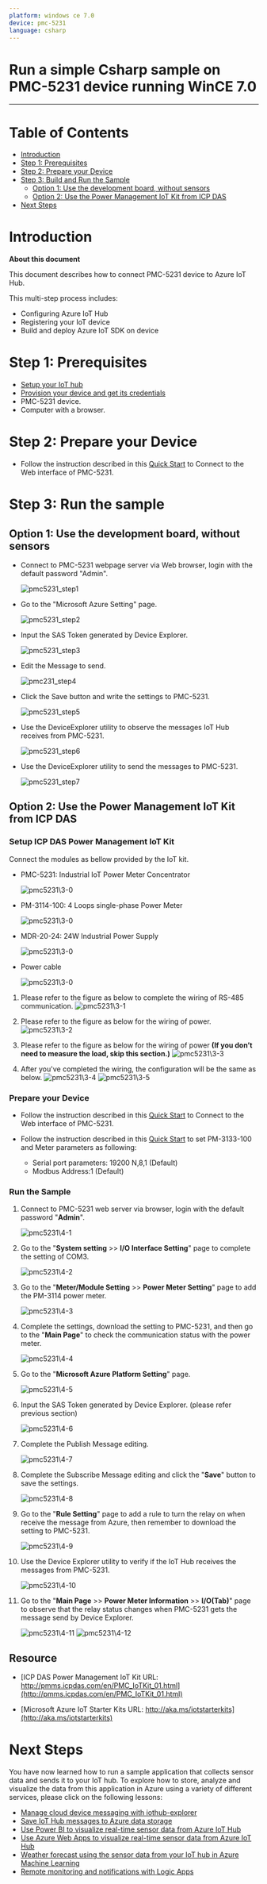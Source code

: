 ```yaml
---
platform: windows ce 7.0
device: pmc-5231
language: csharp
---
```


Run a simple Csharp sample on PMC-5231 device running WinCE 7.0
===
---

# Table of Contents

-   [Introduction](#Introduction)
-   [Step 1: Prerequisites](#Step-1-Prerequisites)
-   [Step 2: Prepare your Device](#Step-2-PrepareDevice)
-   [Step 3: Build and Run the Sample](#Step-3-Build)
    -   [Option 1: Use the development board, without sensors](#Device-Sample)
    -   [Option 2: Use the Power Management IoT Kit from ICP DAS](#Kit01-Sample)
-   [Next Steps](#NextSteps)

<a name="Introduction"></a>
# Introduction

**About this document**

This document describes how to connect PMC-5231 device to Azure IoT Hub.

This multi-step process includes:
-   Configuring Azure IoT Hub
-   Registering your IoT device
-   Build and deploy Azure IoT SDK on device

<a name="Step-1-Prerequisites"></a>
# Step 1: Prerequisites

-   [Setup your IoT hub][lnk-setup-iot-hub]
-   [Provision your device and get its credentials][lnk-manage-iot-hub]
-   PMC-5231 device. 
-   Computer with a browser.

 
<a name="Step-2-PrepareDevice"></a>
# Step 2: Prepare your Device

-   Follow the instruction described in this [Quick Start](http://pmms.icpdas.com/include/PMC_5231/PMC-5231%20Quick%20Start_v3.1.0.pdf) to Connect to the Web interface of PMC-5231.


<a name="Step-3-Build"></a>
# Step 3: Run the sample

<a name="Device-Sample"></a>
## Option 1: Use the development board, without sensors

-   Connect to PMC-5231 webpage server via Web browser, login with the default password "Admin".

    ![pmc5231\_step1](media/pmc5231-1.png)

-   Go to the "Microsoft Azure Setting" page.

    ![pmc5231\_step2](media/pmc5231-2.png)

-   Input the SAS Token generated by Device Explorer.

    ![pmc5231\_step3](media/pmc5231-3.png)

-   Edit the Message to send.

    ![pmc231\_step4](media/pmc5231-4.png)

-   Click the Save button and write the settings to PMC-5231.

    ![pmc5231\_step5](media/pmc5231-5.png)

-   Use the DeviceExplorer utility to observe the messages IoT Hub receives from PMC-5231.

    ![pmc5231\_step6](media/pmc5231-6.png)

-   Use the DeviceExplorer utility to send the messages to PMC-5231.

    ![pmc5231\_step7](media/pmc5231-7.png)

<a name="Kit01-Sample"></a>
## Option 2: Use the Power Management IoT Kit from ICP DAS

### Setup ICP DAS Power Management IoT Kit

Connect the modules as bellow provided by the IoT kit.

- 	PMC-5231: Industrial IoT Power Meter Concentrator
		
	![pmc5231\3-0](media/icp-das-power-management-iot-kit/pmc-5231.png)

- 	PM-3114-100: 4 Loops single-phase Power Meter
	
	![pmc5231\3-0](media/icp-das-power-management-iot-kit/PM-3114-100_01.png)

- 	MDR-20-24: 24W Industrial Power Supply

	![pmc5231\3-0](media/icp-das-power-management-iot-kit/MDR-20-24.png)

- 	Power cable

	![pmc5231\3-0](media/icp-das-power-management-iot-kit/CA-001_la01.png)


1.	Please refer to the figure as below to complete the wiring of RS-485 communication.
	![pmc5231\3-1](media/icp-das-power-management-iot-kit/PMC_10.png)

2.	Please refer to the figure as below for the wiring of power.
	![pmc5231\3-2](media/icp-das-power-management-iot-kit/PMC_11.png)

3.	Please refer to the figure as below for the wiring of power **(If you don’t need to measure the load, skip this section.)**
	![pmc5231\3-3](media/icp-das-power-management-iot-kit/PMC_12.png)

4.	After you've completed the wiring, the configuration will be the same as below.
	![pmc5231\3-4](media/icp-das-power-management-iot-kit/PMC_13.png)
	![pmc5231\3-5](media/icp-das-power-management-iot-kit/PMC_14.png)

### Prepare your Device

-   Follow the instruction described in this [Quick Start](http://pmms.icpdas.com/include/PMC_5231/PMC-5231%20Quick%20Start_v3.1.0.pdf) to Connect to the Web interface of PMC-5231.

-   Follow the instruction described in this [Quick Start](http://ftp.icpdas.com/pub/cd/powermeter/pm-311x/quickstartguide/pm-311x%20quick_start_v1.2_en.pdf) to set PM-3133-100 and Meter parameters as following:
	
    -   Serial port parameters: 19200 N,8,1 (Default)
    -   Modbus Address:1 (Default) 

### Run the Sample

1.	Connect to PMC-5231 web server via browser, login with the default password "**Admin**".
	
	![pmc5231\4-1](media/icp-das-power-management-iot-kit/PMC_15.png)

2.	Go to the "**System setting** >> **I/O Interface Setting**" page to complete the setting of COM3.

	![pmc5231\4-2](media/icp-das-power-management-iot-kit/PMC_16.png)

3.	Go to the "**Meter/Module Setting** >> **Power Meter Setting**" page to add the PM-3114 power meter.

	![pmc5231\4-3](media/icp-das-power-management-iot-kit/PMC_17.png)

4.	Complete the settings, download the setting to PMC-5231, and then go to the "**Main Page**" to check the communication status with the power meter.

	![pmc5231\4-4](media/icp-das-power-management-iot-kit/PMC_18.png)

5.	Go to the "**Microsoft Azure Platform Setting**" page.

	![pmc5231\4-5](media/icp-das-power-management-iot-kit/PMC_19.png)

6.	Input the SAS Token generated by Device Explorer. (please refer previous section)

	![pmc5231\4-6](media/icp-das-power-management-iot-kit/PMC_20.png)

7.	Complete the Publish Message editing.

	![pmc5231\4-7](media/icp-das-power-management-iot-kit/PMC_21.png)

8.	Complete the Subscribe Message editing and click the "**Save**" button to save the settings.

	![pmc5231\4-8](media/icp-das-power-management-iot-kit/PMC_22.png)

9.	Go to the "**Rule Setting**" page to add a rule to turn the relay on when receive the message from Azure, then remember to download the setting to PMC-5231.

	![pmc5231\4-9](media/icp-das-power-management-iot-kit/PMC_23.png)

10.	Use the Device Explorer utility to verify if the IoT Hub receives the messages from PMC-5231.

	![pmc5231\4-10](media/icp-das-power-management-iot-kit/PMC_24.png)

11.	Go to the "**Main Page** >> **Power Meter Information** >> **I/O(Tab)**" page to observe that the relay status changes when PMC-5231 gets the message send by Device Explorer.

	![pmc5231\4-11](media/icp-das-power-management-iot-kit/PMC_25.png)
	![pmc5231\4-12](media/icp-das-power-management-iot-kit/PMC_26.png)

## Resource

-   [ICP DAS Power Management IoT Kit URL: http://pmms.icpdas.com/en/PMC_IoTKit_01.html](http://pmms.icpdas.com/en/PMC_IoTKit_01.html)

-   [Microsoft Azure IoT Starter Kits URL: http://aka.ms/iotstarterkits](http://aka.ms/iotstarterkits)

<a name="NextSteps"></a>
# Next Steps

You have now learned how to run a sample application that collects sensor data and sends it to your IoT hub. To explore how to store, analyze and visualize the data from this application in Azure using a variety of different services, please click on the following lessons:

-   [Manage cloud device messaging with iothub-explorer]
-   [Save IoT Hub messages to Azure data storage]
-   [Use Power BI to visualize real-time sensor data from Azure IoT Hub]
-   [Use Azure Web Apps to visualize real-time sensor data from Azure IoT Hub]
-   [Weather forecast using the sensor data from your IoT hub in Azure Machine Learning]
-   [Remote monitoring and notifications with Logic Apps]   

[Manage cloud device messaging with iothub-explorer]: https://docs.microsoft.com/en-us/azure/iot-hub/iot-hub-explorer-cloud-device-messaging
[Save IoT Hub messages to Azure data storage]: https://docs.microsoft.com/en-us/azure/iot-hub/iot-hub-store-data-in-azure-table-storage
[Use Power BI to visualize real-time sensor data from Azure IoT Hub]: https://docs.microsoft.com/en-us/azure/iot-hub/iot-hub-live-data-visualization-in-power-bi
[Use Azure Web Apps to visualize real-time sensor data from Azure IoT Hub]: https://docs.microsoft.com/en-us/azure/iot-hub/iot-hub-live-data-visualization-in-web-apps
[Weather forecast using the sensor data from your IoT hub in Azure Machine Learning]: https://docs.microsoft.com/en-us/azure/iot-hub/iot-hub-weather-forecast-machine-learning
[Remote monitoring and notifications with Logic Apps]: https://docs.microsoft.com/en-us/azure/iot-hub/iot-hub-monitoring-notifications-with-azure-logic-apps
[lnk-setup-iot-hub]: ../setup_iothub.md
[lnk-manage-iot-hub]: ../manage_iot_hub.md
